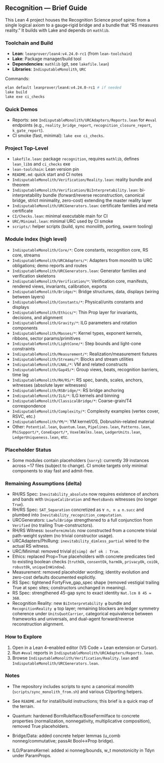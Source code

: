 ## Recognition — Brief Guide

This Lean 4 project houses the Recognition Science proof spine: from a single logical axiom to a gauge‑rigid bridge and a bundle that “RS measures reality.” It builds with Lake and depends on `mathlib`.

### Toolchain and Build
- **Lean**: `leanprover/lean4:v4.24.0-rc1` (from `lean-toolchain`)
- **Lake**: Package manager/build tool
- **Dependencies**: `mathlib` (git, see `lakefile.lean`)
- **Libraries**: `IndisputableMonolith`, `URC`

Commands:
```bash
elan default leanprover/lean4:v4.24.0-rc1 # if needed
lake build
lake exe ci_checks
```

### Quick Demos
- Reports: see `IndisputableMonolith/URCAdapters/Reports.lean` for `#eval` endpoints (e.g., `reality_bridge_report`, `recognition_closure_report`, `k_gate_report`).
- CI smoke (fast, minimal): `lake exe ci_checks`.

### Project Top‑Level
- `lakefile.lean`: package `recognition`, requires `mathlib`, defines `lean_lib`s and `ci_checks` exe
- `lean-toolchain`: Lean version pin
- `README.md`: quick start and CI notes
- `IndisputableMonolith/Verification/Reality.lean`: reality bundle and theorem
- `IndisputableMonolith/Verification/BiInterpretability.lean`: bi-interpretability bundle (forward/reverse reconstruction, canonical bridge, strict minimality, zero-cost) extending the master reality layer
- `IndisputableMonolith/URCGenerators.lean`: certificate families and meta certificate
- `CI/Checks.lean`: minimal executable main for CI
- `URC/Minimal.lean`: minimal URC used by CI smoke
- `scripts/`: helper scripts (build, sync monolith, porting, swarm tooling)

### Module Index (high level)
- `IndisputableMonolith/Core/*`: Core constants, recognition core, RS core, streams
- `IndisputableMonolith/URCAdapters/*`: Adapters from monolith to URC obligations; demo reports and routes
- `IndisputableMonolith/URCGenerators.lean`: Generator families and verification skeletons
- `IndisputableMonolith/Verification/*`: Verification core, manifests, rendered views, invariants, calibration, exports
- `IndisputableMonolith/Bridge/*`: Bridge structures, data, displays (wiring between layers)
- `IndisputableMonolith/Constants/*`: Physical/units constants and displays
- `IndisputableMonolith/Ethics/*`: Thin Prop layer for invariants, decisions, and alignment
- `IndisputableMonolith/Gravity/*`: ILG parameters and rotation components
- `IndisputableMonolith/Masses/*`: Kernel types, exponent kernels, ribbons, sector params/primitives
- `IndisputableMonolith/LightCone/*`: Step bounds and light-cone constraints
- `IndisputableMonolith/Measurement/*`: Realization/measurement fixtures
- `IndisputableMonolith/Streams/*`: Blocks and stream utilities
- `IndisputableMonolith/LNAL/*`: VM and related constructs
- `IndisputableMonolith/Gap45/*`: Group views, beats, recognition barriers, time lag
- `IndisputableMonolith/RH/RS/*`: RS spec, bands, scales, anchors, witnesses (absolute layer witnesses)
- `IndisputableMonolith/RSBridge/*`: RS bridge anchoring
- `IndisputableMonolith/ILG/*`: ILG kernels and binning
- `IndisputableMonolith/ClassicalBridge/*`: Coarse-grain/T4 correspondence
- `IndisputableMonolith/Complexity/*`: Complexity examples (vertex cover, RSVC, etc.)
- `IndisputableMonolith/YM/*`: YM kernel/OS, Dobrushin-related material
- Other: `Potential.lean`, `Quantum.lean`, `Pipelines.lean`, `Patterns.lean`, `PhiSupport/*`, `ConeExport/*`, `VoxelWalks.lean`, `LedgerUnits.lean`, `LedgerUniqueness.lean`, etc.

### Placeholder Status
- Some modules contain placeholders (`sorry`): currently 39 instances across ~17 files (subject to change). CI smoke targets only minimal components to stay fast and admit-free.

### Remaining Assumptions (delta)
- RH/RS Spec: `Inevitability_absolute` now requires existence of anchors and bands with `UniqueCalibration` and `MeetsBands` witnesses (no longer `True`).
- RH/RS Spec: `SAT_Separation` concretized as `∀ n, n ≤ n.succ` and plumbed into `Inevitability_recognition_computation`.
- URCGenerators: `LawfulBridge` strengthened to a full conjunction from `Verified` (no trailing True-constructors).
- RH/RS Witness: `boseFermiHolds` now constructed from a concrete trivial path-weight system (no trivial constructor usage).
- URCAdapters/PhiRung: `inevitability_dimless_partial` wired to the actual RS witness.
- URC/Minimal: removed trivial `@[simp] def ok : True`.
- Ethics: replaced Prop=True placeholders with concrete predicates tied to existing boolean checks (`truthOk`, `consentOk`, `harmOk`, `privacyOk`, `coiOk`, `robustOk`, `uniqueInWindow`).
- Measurement: removed placeholder wording; identity evolution and zero-cost defaults documented explicitly.
- RS Spec: tightened FortyFive_gap_spec shape (removed vestigial trailing True at spec sites; constructors unchanged in meaning).
- RS Spec: strengthened 45-gap sync to exact identity `Nat.lcm 8 45 = 360`.
- Recognition Reality: new `BiInterpretability φ` bundle and `RecognitionReality φ` top layer; remaining blockers are ledger symmetry coherence under `UnitsQuotCarrier`, categorical equivalence between frameworks and universals, and dual-agent forward/reverse reconstruction alignment.

### How to Explore
1) Open in a Lean 4–enabled editor (VS Code + Lean extension or Cursor).
2) Run `#eval` reports in `IndisputableMonolith/URCAdapters/Reports.lean`.
3) Browse `IndisputableMonolith/Verification/Reality.lean` and `IndisputableMonolith/URCGenerators.lean`.

### Notes
- The repository includes scripts to sync a canonical monolith (`scripts/sync_monolith_from.sh`) and various CI/porting helpers.
- See `README.md` for install/build instructions; this brief is a quick map of the terrain.

- Quantum: hardened BornRuleIface/BoseFermiIface to concrete properties (normalization, nonnegativity, multiplicative composition), removed True placeholders.
- Bridge/Data: added concrete helper lemmas (u_comb nonneg/commutative; passAt Bool↔Prop bridge).
- ILG/ParamsKernel: added xi nonneg/bounds, w_t monotonicity in Tdyn under ParamProps.


